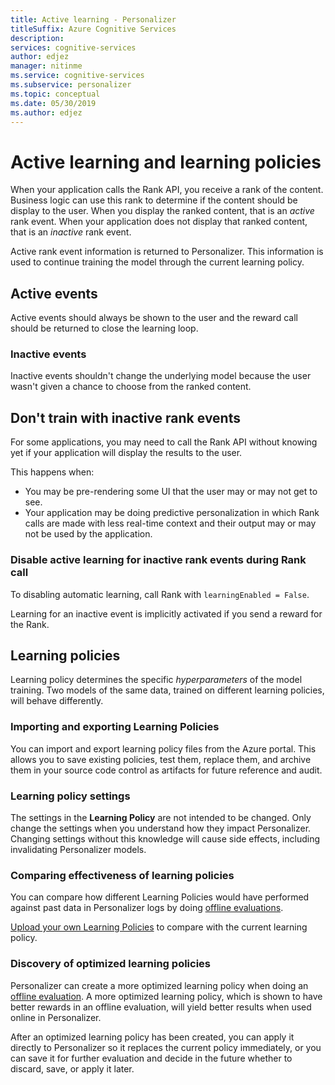 ```yaml
---
title: Active learning - Personalizer
titleSuffix: Azure Cognitive Services
description: 
services: cognitive-services
author: edjez
manager: nitinme
ms.service: cognitive-services
ms.subservice: personalizer
ms.topic: conceptual
ms.date: 05/30/2019
ms.author: edjez
---
```


# Active learning and learning policies 

When your application calls the Rank API, you receive a rank of the content. Business logic can use this rank to determine if the content should be display to the user. When you display the ranked content, that is an _active_ rank event. When your application does not display that ranked content, that is an _inactive_ rank event. 

Active rank event information is returned to Personalizer. This information is used to continue training the model through the current learning policy.

## Active events

Active events should always be shown to the user and the reward call should be returned to close the learning loop. 

### Inactive events 

Inactive events shouldn't change the underlying model because the user wasn't given a chance to choose from the ranked content.

## Don't train with inactive rank events 

For some applications, you may need to call the Rank API without knowing yet if your application will display the results to the user. 

This happens when:

* You may be pre-rendering some UI that the user may or may not get to see. 
* Your application may be doing predictive personalization in which Rank calls are made with less real-time context and their output may or may not be used by the application. 

### Disable active learning for inactive rank events during Rank call

To disabling automatic learning, call Rank with `learningEnabled = False`.

Learning for an inactive event is implicitly activated if you send a reward for the Rank.

## Learning policies

Learning policy determines the specific *hyperparameters* of the model training. Two models of the same data, trained on different learning policies, will behave differently.

### Importing and exporting Learning Policies

You can import and export learning policy files from the Azure portal. This allows you to save existing policies, test them, replace them, and archive them in your source code control as artifacts for future reference and audit.

### Learning policy settings

The settings in the **Learning Policy** are not intended to be changed. Only change the settings when you understand how they impact Personalizer. Changing settings without this knowledge will cause side effects, including invalidating Personalizer models.

### Comparing effectiveness of learning policies

You can compare how different Learning Policies would have performed against past data in Personalizer logs by doing [offline evaluations](concepts-offline-evaluation.md).

[Upload your own Learning Policies](how-to-offline-evaluation.md) to compare with the current learning policy.

### Discovery of optimized learning policies

Personalizer can create a more optimized learning policy when doing an [offline evaluation](how-to-offline-evaluation.md). 
A more optimized learning policy, which is shown to have better rewards in an offline evaluation, will yield better results when used online in Personalizer.

After an optimized learning policy has been created, you can apply it directly to Personalizer so it replaces the current policy immediately, or you can save it for further evaluation and decide in the future whether to discard, save, or apply it later.